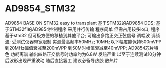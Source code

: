 # AD9854_STM32
AD9854 BASE ON STM32  easy to transplant 基于STM32的AD9854  DDS;
基于STM32f1的AD9854控制程序 采用并行传输 程序简单 但需占用较多io口;
程序基于stm32 但可极方便的移植到其他平台;
可输出多路正交正弦信号 调幅波 调频波;
受测试仪器带宽限制 实测最高频率50MHz;
10MHz以下幅度能保持500mVPP 到20MHz幅值衰减至200mVPP 到50M时幅值衰减至40mVPP;
AD9854芯片特色 功耗离谱 输出四路正交信号时功率约为6.8W 发热严重 以至于连续测试10分钟后波形出现严重波动 随后直接罢工 建议必备导热胶 散热片
